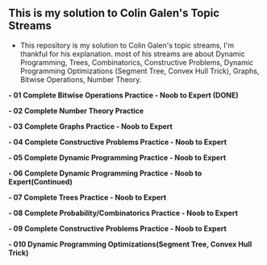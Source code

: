 ## This is my solution to Colin Galen's Topic Streams 
- This repository is my solution to Colin Galen's topic streams, I'm thankful for his explanation. most of his streams are about Dynamic Programming, Trees, Combinatorics, Constructive Problems, Dynamic Programming Optimizations (Segment Tree, Convex Hull Trick), Graphs, Bitwise Operations, Number Theory.
</hr>

**- 01 Complete Bitwise Operations Practice - Noob to Expert      (DONE)**

**- 02 Complete Number Theory Practice**      

**- 03 Complete Graphs Practice - Noob to Expert**   

**- 04 Complete Constructive Problems Practice - Noob to Expert**     

**- 05 Complete Dynamic Programming Practice - Noob to Expert**   

**- 06 Complete Dynamic Programming Practice - Noob to Expert(Continued)**

**- 07 Complete Trees Practice - Noob to Expert**   

**- 08 Complete Probability/Combinatorics Practice - Noob to Expert**    

**- 09 Complete Constructive Problems Practice - Noob to Expert**  
       
**- 010 Dynamic Programming Optimizations(Segment Tree, Convex Hull Trick)**

